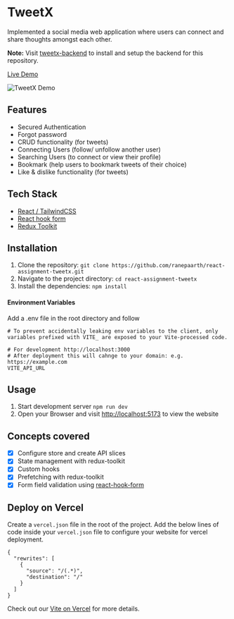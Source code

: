 
# TweetX

Implemented a social media web application where users can connect and share thoughts amongst each other. 

**Note:** Visit [tweetx-backend](https://github.com/ranepaarth/react-assignment-tweetx-backend) to install and setup the backend for this repository.

[Live Demo](https://tweetx-deploy.vercel.app/auth/login)

![TweetX Demo](https://github.com/ranepaarth/react-assignment-tweetx/assets/130083485/802a2e16-a77b-4e82-b4d7-44de0925a6a3)


## Features

- Secured Authentication
- Forgot password
- CRUD functionality (for tweets)
- Connecting Users (follow/ unfollow another user)
- Searching Users (to connect or view their profile)
- Bookmark (help users to bookmark tweets of their choice)
- Like & dislike functionality (for tweets)



## Tech Stack

- [React / TailwindCSS](https://tailwindcss.com/docs/guides/vite)
- [React hook form](https://react-hook-form.com/get-started)
- [Redux Toolkit](https://redux-toolkit.js.org/introduction/getting-started)


## Installation
1. Clone the repository: `git clone https://github.com/ranepaarth/react-assignment-tweetx.git`
2. Navigate to the project directory: `cd react-assignment-tweetx`
3. Install the dependencies: `npm install`
#### Environment Variables
Add a .env file in the root directory and follow  
```
# To prevent accidentally leaking env variables to the client, only variables prefixed with VITE_ are exposed to your Vite-processed code.

# For development http://localhost:3000
# After deployment this will cahnge to your domain: e.g. https://example.com
VITE_API_URL

```

## Usage
1. Start development server `npm run dev`
2. Open your Browser and visit [http://localhost:5173](http://localhost:3000/auth/login) to view the website

## Concepts covered

- [X]  Configure store and create API slices
- [X]  State management with redux-toolkit
- [X]  Custom hooks 
- [X]  Prefetching with redux-toolkit
- [X]  Form field validation using [react-hook-form](https://react-hook-form.com/get-started)

## Deploy on Vercel

Create a `vercel.json` file in the root of the project.
Add the below lines of code inside your `vercel.json` file to configure your website for vercel deployment.

```
{
  "rewrites": [
    {
      "source": "/(.*)",
      "destination": "/"
    }
  ]
}
```

Check out our [Vite on Vercel](https://vercel.com/docs/frameworks/vite) for more details.